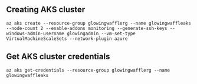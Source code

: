 ## Creating AKS cluster ##
`az aks create --resource-group glowingwafflerg --name glowingwaffleaks --node-count 2 --enable-addons monitoring --generate-ssh-keys --windows-admin-username glowingadmin --vm-set-type VirtualMachineScaleSets --network-plugin azure`

## Get AKS cluster credentials ##
`az aks get-credentials --resource-group glowingwafflerg --name glowingwaffleaks`